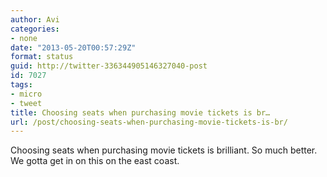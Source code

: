 ```yaml
---
author: Avi
categories:
- none
date: "2013-05-20T00:57:29Z"
format: status
guid: http://twitter-336344905146327040-post
id: 7027
tags:
- micro
- tweet
title: Choosing seats when purchasing movie tickets is br…
url: /post/choosing-seats-when-purchasing-movie-tickets-is-br/
---
```

Choosing seats when purchasing movie tickets is brilliant. So much better. We gotta get in on this on the east coast.